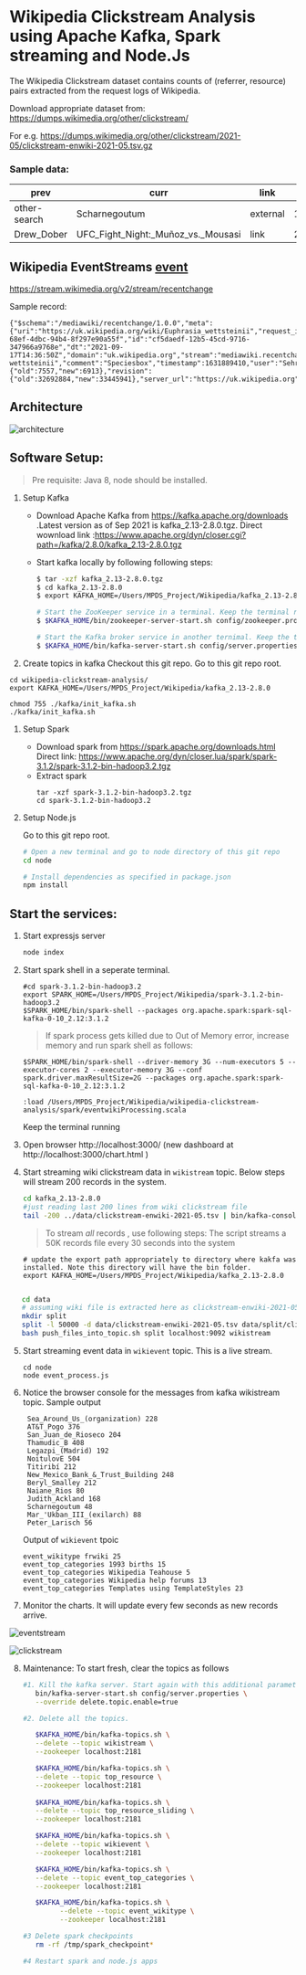 # Wikipedia Clickstream Analysis using Apache Kafka, Spark streaming and Node.Js

The Wikipedia Clickstream dataset contains counts of (referrer, resource) pairs extracted from the request logs of Wikipedia. 

Download appropriate dataset from: https://dumps.wikimedia.org/other/clickstream/

For e.g. https://dumps.wikimedia.org/other/clickstream/2021-05/clickstream-enwiki-2021-05.tsv.gz 

### Sample data:
|prev|curr|link|n|
|----|----|----|----|
other-search |	Scharnegoutum	| external	| 12
Drew_Dober	| UFC_Fight_Night:_Muñoz_vs._Mousasi |	link |	26

## Wikipedia EventStreams [event](https://wikitech.wikimedia.org/wiki/Event_Platform/EventStreams)  
https://stream.wikimedia.org/v2/stream/recentchange

Sample record:
```
{"$schema":"/mediawiki/recentchange/1.0.0","meta":{"uri":"https://uk.wikipedia.org/wiki/Euphrasia_wettsteinii","request_id":"34593d2f-68ef-4dbc-94b4-8f297e90a55f","id":"cf5daedf-12b5-45cd-9716-347966a9768e","dt":"2021-09-17T14:36:50Z","domain":"uk.wikipedia.org","stream":"mediawiki.recentchange","topic":"eqiad.mediawiki.recentchange","partition":0,"offset":3303899900},"id":120497382,"type":"edit","namespace":0,"title":"Euphrasia wettsteinii","comment":"Speciesbox","timestamp":1631889410,"user":"Sehrg","bot":false,"minor":false,"length":{"old":7557,"new":6913},"revision":{"old":32692884,"new":33445941},"server_url":"https://uk.wikipedia.org","server_name":"uk.wikipedia.org","server_script_path":"/w","wiki":"ukwiki","parsedcomment":"Speciesbox"}
```

## Architecture

![architecture](docs/clickstream_processing_architecture.jpg)

## Software Setup:
> Pre requisite: Java 8, node should be installed.

1. Setup Kafka
   
   - Download Apache Kafka from https://kafka.apache.org/downloads .Latest version as of Sep 2021 is kafka_2.13-2.8.0.tgz. Direct wownload link :https://www.apache.org/dyn/closer.cgi?path=/kafka/2.8.0/kafka_2.13-2.8.0.tgz

   - Start kafka locally by following following steps:

        ```bash
        $ tar -xzf kafka_2.13-2.8.0.tgz
        $ cd kafka_2.13-2.8.0
        $ export KAFKA_HOME=/Users/MPDS_Project/Wikipedia/kafka_2.13-2.8.0

        # Start the ZooKeeper service in a terminal. Keep the terminal running
        $ $KAFKA_HOME/bin/zookeeper-server-start.sh config/zookeeper.properties

        # Start the Kafka broker service in another ternimal. Keep the terminal running
        $ $KAFKA_HOME/bin/kafka-server-start.sh config/server.properties
        ```
2. Create topics in kafka
   Checkout this git repo. Go to this git repo root.
   
```
cd wikipedia-clickstream-analysis/
export KAFKA_HOME=/Users/MPDS_Project/Wikipedia/kafka_2.13-2.8.0

chmod 755 ./kafka/init_kafka.sh
./kafka/init_kafka.sh

```
1. Setup Spark
   - Download spark from https://spark.apache.org/downloads.html Direct link: https://www.apache.org/dyn/closer.lua/spark/spark-3.1.2/spark-3.1.2-bin-hadoop3.2.tgz
   - Extract spark
        ```
        tar -xzf spark-3.1.2-bin-hadoop3.2.tgz 
        cd spark-3.1.2-bin-hadoop3.2
        ```
1. Setup Node.js
   
   Go to this git repo root.
    ```bash
    # Open a new terminal and go to node directory of this git repo
    cd node

    # Install dependencies as specified in package.json
    npm install
    ```
    
## Start the services:
1. Start expressjs server 
   ```bash
   node index
   ```
2. Start spark shell in a seperate terminal.  
   ```
   #cd spark-3.1.2-bin-hadoop3.2
   export SPARK_HOME=/Users/MPDS_Project/Wikipedia/spark-3.1.2-bin-hadoop3.2
   $SPARK_HOME/bin/spark-shell --packages org.apache.spark:spark-sql-kafka-0-10_2.12:3.1.2
   ```
   > If spark process gets killed due to Out of Memory error, increase memory and run spark shell as follows:
   ```
   $SPARK_HOME/bin/spark-shell --driver-memory 3G --num-executors 5 --executor-cores 2 --executor-memory 3G --conf spark.driver.maxResultSize=2G --packages org.apache.spark:spark-sql-kafka-0-10_2.12:3.1.2
   
   :load /Users/MPDS_Project/Wikipedia/wikipedia-clickstream-analysis/spark/eventwikiProcessing.scala

   ```
   Keep the terminal running
   

3.  Open browser http://localhost:3000/  (new dashboard at http://localhost:3000/chart.html )
4.  Start streaming wiki clickstream data in `wikistream` topic. Below steps will stream 200 records in the system.
    ```bash
    cd kafka_2.13-2.8.0
    #just reading last 200 lines from wiki clickstream file
    tail -200 ../data/clickstream-enwiki-2021-05.tsv | bin/kafka-console-producer.sh --broker-list localhost:9092 --topic wikistream --producer.config=config/producer.properties
    ```
    > To stream *all* records , use following steps: The script streams a 50K records file every 30 seconds into the system
      ```
      # update the export path appropriately to directory where kakfa was installed. Note this directory will have the bin folder.
      export KAFKA_HOME=/Users/MPDS_Project/Wikipedia/kafka_2.13-2.8.0
      ```

   ```bash

      cd data
      # assuming wiki file is extracted here as clickstream-enwiki-2021-05.tsv. (Check and update the extracted file name below).
      mkdir split
      split -l 50000 -d data/clickstream-enwiki-2021-05.tsv data/split/clickstream-enwiki-2021-05
      bash push_files_into_topic.sh split localhost:9092 wikistream

   ```
5. Start streaming event data in `wikievent` topic. This is a live stream.
   ```
   cd node
   node event_process.js

   ```

6. Notice the browser console for the messages from kafka wikistream topic. 
   Sample output
   ```
    Sea_Around_Us_(organization) 228
    AT&T_Pogo 376
    San_Juan_de_Rioseco 204
    Thamudic_B 408
    Legazpi_(Madrid) 192
    NoitulovE 504
    Titiribí 212
    New_Mexico_Bank_&_Trust_Building 248
    Beryl_Smalley 212
    Naiane_Rios 80
    Judith_Ackland 168
    Scharnegoutum 48
    Mar_'Ukban_III_(exilarch) 88
    Peter_Larisch 56

   ```

   Output of `wikievent` tpoic
   ```
   event_wikitype frwiki 25
   event_top_categories 1993 births 15
   event_top_categories Wikipedia Teahouse 5
   event_top_categories Wikipedia help forums 13
   event_top_categories Templates using TemplateStyles 23
   ```
7. Monitor the charts. It will update every few seconds as new records arrive.

![eventstream](docs/wiki_event_stream_charts.jpg)

![clickstream](docs/wiki_clickstream_charts.jpg)

8. Maintenance: To start fresh, clear the topics as follows
   ```bash
   #1. Kill the kafka server. Start again with this additional parameter of delete.topic.enable
      bin/kafka-server-start.sh config/server.properties \
      --override delete.topic.enable=true

   #2. Delete all the topics.

      $KAFKA_HOME/bin/kafka-topics.sh \
      --delete --topic wikistream \
      --zookeeper localhost:2181

      $KAFKA_HOME/bin/kafka-topics.sh \
      --delete --topic top_resource \
      --zookeeper localhost:2181
      
      $KAFKA_HOME/bin/kafka-topics.sh \
      --delete --topic top_resource_sliding \
      --zookeeper localhost:2181

      $KAFKA_HOME/bin/kafka-topics.sh \
      --delete --topic wikievent \
      --zookeeper localhost:2181

      $KAFKA_HOME/bin/kafka-topics.sh \
      --delete --topic event_top_categories \
      --zookeeper localhost:2181

      $KAFKA_HOME/bin/kafka-topics.sh \
            --delete --topic event_wikitype \
            --zookeeper localhost:2181

   #3 Delete spark checkpoints
      rm -rf /tmp/spark_checkpoint*

   #4 Restart spark and node.js apps
   ```
